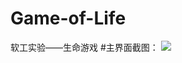 # Game-of-Life
软工实验——生命游戏
#主界面截图：
![](https://github.com/Xiaojianlei/Game-of-Life/blob/master/screenshots/主界面.png)
